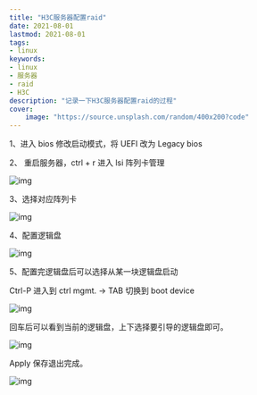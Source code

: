 ```yaml
---
title: "H3C服务器配置raid" 
date: 2021-08-01
lastmod: 2021-08-01
tags: 
- linux
keywords:
- linux
- 服务器
- raid
- H3C
description: "记录一下H3C服务器配置raid的过程" 
cover:
    image: "https://source.unsplash.com/random/400x200?code" 
---
```


1、进入 bios 修改启动模式，将 UEFI 改为 Legacy bios

2、 重启服务器，ctrl + r 进入 lsi 阵列卡管理

![img](https://image.lvbibir.cn/blog/image004(08-26-10-12-53).jpg)

3、选择对应阵列卡

![img](https://image.lvbibir.cn/blog/image005(08-26-10-12-53).jpg)

4、配置逻辑盘

![img](https://image.lvbibir.cn/blog/image006(08-26-10-12-53).jpg)

5、配置完逻辑盘后可以选择从某一块逻辑盘启动

Ctrl-P 进入到 ctrl mgmt. -> TAB 切换到 boot device

![img](https://image.lvbibir.cn/blog/image007(08-26-10-12-53).jpg)

回车后可以看到当前的逻辑盘，上下选择要引导的逻辑盘即可。

![img](https://image.lvbibir.cn/blog/image008(08-26-10-12-53).jpg)

Apply 保存退出完成。

![img](https://image.lvbibir.cn/blog/image009(08-26-10-12-53).jpg)
